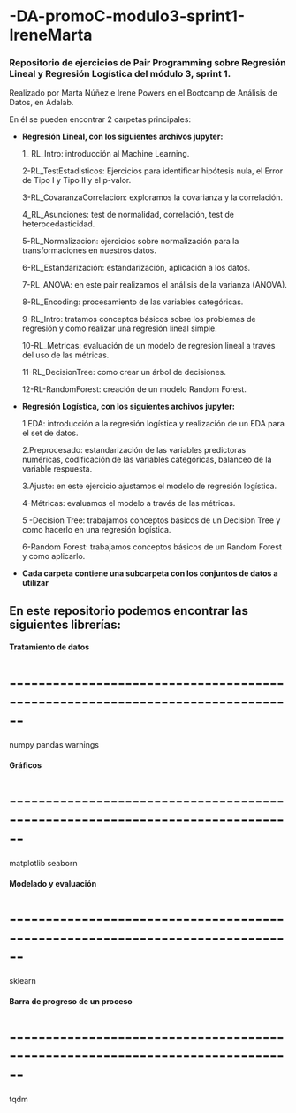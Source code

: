 # -DA-promoC-modulo3-sprint1-IreneMarta

### Repositorio de ejercicios de Pair Programming sobre Regresión Lineal y Regresión Logística  del módulo 3, sprint 1.

Realizado por Marta Núñez e Irene Powers en el Bootcamp de Análisis de Datos, en Adalab.
 
 En él se pueden encontrar 2 carpetas principales:

 - **Regresión Lineal, con los siguientes archivos jupyter:**
   
    1_ RL_Intro: introducción al Machine Learning.

    2-RL_TestEstadisticos: Ejercicios para identificar hipótesis nula, el Error de Tipo I y Tipo II y el p-valor.

    3-RL_CovaranzaCorrelacion: exploramos la covarianza y la correlación.

    4_RL_Asunciones: test de normalidad, correlación, test de heterocedasticidad.

    5-RL_Normalizacion: ejercicios sobre normalización para la transformaciones en nuestros datos.

    6-RL_Estandarización: estandarización, aplicación a los datos.

    7-RL_ANOVA: en este pair realizamos el análisis de la varianza (ANOVA).

    8-RL_Encoding: procesamiento de las variables categóricas.

    9-RL_Intro: tratamos conceptos básicos sobre los problemas de regresión y como realizar una regresión lineal simple.

    10-RL_Metricas: evaluación de un modelo de regresión lineal a través del uso de las métricas.

    11-RL_DecisionTree: como crear un árbol de decisiones.

    12-RL-RandomForest: creación de un modelo Random Forest.

- **Regresión Logística, con los siguientes archivos jupyter:**

    1.EDA: introducción a la regresión logística y realización de un EDA para el set de datos.

    2.Preprocesado: estandarización de las variables predictoras numéricas, codificación de las variables categóricas, balanceo de la variable respuesta.

    3.Ajuste: en este ejercicio ajustamos el modelo de regresión logística. 

    4-Métricas: evaluamos el modelo a través de las métricas.

    5 -Decision Tree: trabajamos conceptos básicos de un Decision Tree y como hacerlo en una regresión logística.

    6-Random Forest: trabajamos conceptos básicos de un Random Forest y como aplicarlo.

- **Cada carpeta contiene una subcarpeta con los conjuntos de datos a utilizar**


## En este repositorio podemos encontrar las siguientes librerías:

#### Tratamiento de datos
# ------------------------------------------------------------------------------
numpy 
pandas
warnings

#### Gráficos
# ------------------------------------------------------------------------------
matplotlib
seaborn

#### Modelado y evaluación
# ------------------------------------------------------------------------------
sklearn

#### Barra de progreso de un proceso
# ------------------------------------------------------------------------------
tqdm 





